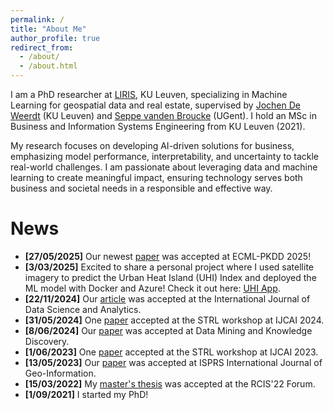 ```yaml
---
permalink: /
title: "About Me"
author_profile: true
redirect_from: 
  - /about/
  - /about.html
---
```


I am a PhD researcher at [LIRIS](https://feb.kuleuven.be/research/decision-sciences-and-information-management/liris), KU Leuven, specializing in Machine Learning for geospatial data and real estate, supervised by [Jochen De Weerdt](https://scholar.google.com/citations?hl=nl&authuser=1&user=26i8eZMAAAAJ) (KU Leuven) and [Seppe vanden Broucke](https://scholar.google.com/citations?user=uIfUaMMAAAAJ&hl=nl&authuser=1) (UGent). I hold an MSc in Business and Information Systems Engineering from KU Leuven (2021). 

My research focuses on developing AI-driven solutions for business, emphasizing model performance, interpretability, and uncertainty to tackle real-world challenges. I am passionate about leveraging data and machine learning to create meaningful impact, ensuring technology serves both business and societal needs in a responsible and effective way.

News
======
* **[27/05/2025]** Our newest [paper](https://arxiv.org/abs/2506.11812) was accepted at ECML-PKDD 2025!
* **[3/03/2025]** Excited to share a personal project where I used satellite imagery to predict the Urban Heat Island (UHI) Index and deployed the ML model with Docker and Azure! Check it out here: [UHI App](https://github.com/margotgeerts/uhi-app).
* **[22/11/2024]** Our [article](https://link.springer.com/article/10.1007/s41060-024-00682-y) was accepted at the International Journal of Data Science and Analytics.
* **[31/05/2024]** One [paper](https://ceur-ws.org/Vol-3827/paper1.pdf) accepted at the STRL workshop at IJCAI 2024.
* **[8/06/2024]** Our [paper](https://rdcu.be/dLlUK) was accepted at Data Mining and Knowledge Discovery.
* **[1/06/2023]** One [paper](https://ceur-ws.org/Vol-3475/paper4.pdf) accepted at the STRL workshop at IJCAI 2023.
* **[13/05/2023]** Our [paper](https://doi.org/10.3390/ijgi12050200) was accepted at ISPRS International Journal of Geo-Information.
* **[15/03/2022]** My [master's thesis](https://link.springer.com/chapter/10.1007/978-3-031-05760-1_46) was accepted at the RCIS'22 Forum.
* **[1/09/2021]** I started my PhD!

